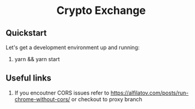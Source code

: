 <h1 align="center">
  Crypto Exchange
  <br>
</h1>

## Quickstart

Let's get a development environment up and running:

1. yarn && yarn start

## Useful links

1. If you encoutner CORS issues refer to https://alfilatov.com/posts/run-chrome-without-cors/ or checkout to proxy branch